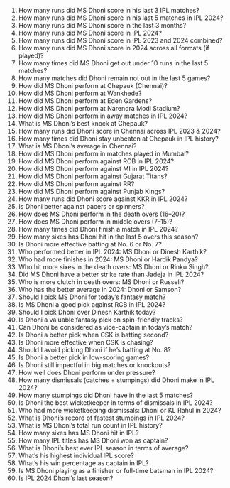 1. How many runs did MS Dhoni score in his last 3 IPL matches?  
2. How many runs did MS Dhoni score in his last 5 matches in IPL 2024?  
3. How many runs did MS Dhoni score in the last 3 months?  
4. How many runs did MS Dhoni score in IPL 2024?  
5. How many runs did MS Dhoni score in IPL 2023 and 2024 combined?  
6. How many runs did MS Dhoni score in 2024 across all formats (if played)?  
7. How many times did MS Dhoni get out under 10 runs in the last 5 matches?  
8. How many matches did Dhoni remain not out in the last 5 games?
9. How did MS Dhoni perform at Chepauk (Chennai)?  
10. How did MS Dhoni perform at Wankhede?  
11. How did MS Dhoni perform at Eden Gardens?  
12. How did MS Dhoni perform at Narendra Modi Stadium?  
13. How did MS Dhoni perform in away matches in IPL 2024?  
14. What is MS Dhoni’s best knock at Chepauk?  
15. How many runs did Dhoni score in Chennai across IPL 2023 & 2024?  
16. How many times did Dhoni stay unbeaten at Chepauk in IPL history?  
17. What is MS Dhoni’s average in Chennai?  
18. How did MS Dhoni perform in matches played in Mumbai?
19. How did MS Dhoni perform against RCB in IPL 2024?  
20. How did MS Dhoni perform against MI in IPL 2024?  
21. How did MS Dhoni perform against Gujarat Titans?  
22. How did MS Dhoni perform against RR?  
23. How did MS Dhoni perform against Punjab Kings?  
24. How many runs did Dhoni score against KKR in IPL 2024?  
25. Is Dhoni better against pacers or spinners?
26. How does MS Dhoni perform in the death overs (16–20)?  
27. How does MS Dhoni perform in middle overs (7–15)?  
28. How many times did Dhoni finish a match in IPL 2024?  
29. How many sixes has Dhoni hit in the last 5 overs this season?  
30. Is Dhoni more effective batting at No. 6 or No. 7?
31. Who performed better in IPL 2024: MS Dhoni or Dinesh Karthik?  
32. Who had more finishes in 2024: MS Dhoni or Hardik Pandya?  
33. Who hit more sixes in the death overs: MS Dhoni or Rinku Singh?  
34. Did MS Dhoni have a better strike rate than Jadeja in IPL 2024?  
35. Who is more clutch in death overs: MS Dhoni or Russell?  
36. Who has the better average in 2024: Dhoni or Samson?
37. Should I pick MS Dhoni for today’s fantasy match?  
38. Is MS Dhoni a good pick against RCB in IPL 2024?  
39. Should I pick Dhoni over Dinesh Karthik today?  
40. Is Dhoni a valuable fantasy pick on spin-friendly tracks?  
41. Can Dhoni be considered as vice-captain in today’s match?  
42. Is Dhoni a better pick when CSK is batting second?
43. Is Dhoni more effective when CSK is chasing?  
44. Should I avoid picking Dhoni if he’s batting at No. 8?  
45. Is Dhoni a better pick in low-scoring games?  
46. Is Dhoni still impactful in big matches or knockouts?  
47. How well does Dhoni perform under pressure?
48. How many dismissals (catches + stumpings) did Dhoni make in IPL 2024?  
49. How many stumpings did Dhoni have in the last 5 matches?  
50. Is Dhoni the best wicketkeeper in terms of dismissals in IPL 2024?  
51. Who had more wicketkeeping dismissals: Dhoni or KL Rahul in 2024?  
52. What is Dhoni’s record of fastest stumpings in IPL 2024?
53. What is MS Dhoni’s total run count in IPL history?  
54. How many sixes has MS Dhoni hit in IPL?  
55. How many IPL titles has MS Dhoni won as captain?  
56. What is Dhoni’s best ever IPL season in terms of average?  
57. What’s his highest individual IPL score?  
58. What’s his win percentage as captain in IPL?
59. Is MS Dhoni playing as a finisher or full-time batsman in IPL 2024?  
60. Is IPL 2024 Dhoni’s last season?

